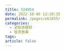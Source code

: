 ```yaml
---
title: 334954
date: 2022-10-06 12:20:35
permalink: /pages/e61655/
categories:
  - 💰投资理财
  - 投资故事
tags:
article: false
---
```

